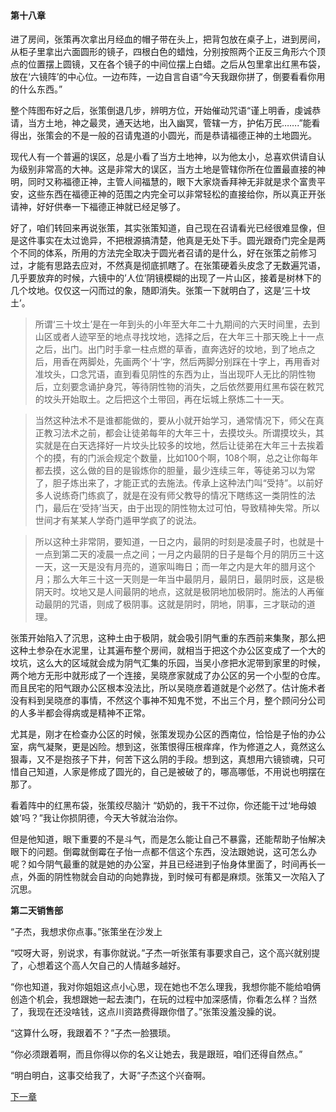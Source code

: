 #### 第十八章

进了房间，张策再次拿出月经血的帽子带在头上，把背包放在桌子上，进到房间，从柜子里拿出六面圆形的镜子，四根白色的蜡烛，分别按照两个正反三角形六个顶点的位置摆上圆镜，又在各个镜子的中间位摆上白蜡。之后从包里拿出红黑布袋，放在‘六镜阵’的中心位。一边布阵，一边自言自语“今天我跟你拼了，倒要看看你用的什么东西。”

整个阵图布好之后，张策倒退几步，辨明方位，开始催动咒语“谨上明香，虔诚恭请，当方土地，神之最灵，通天达地，出入幽冥，管辖一方，护佑万民…….”能看得出，张策会的不是一般的召请鬼道的小圆光，而是恭请福德正神的土地圆光。

现代人有一个普遍的误区，总是小看了当方土地神，以为他太小，总喜欢供请自认为级别非常高的大神。这是非常大的误区，当方土地是管辖你所在位置最直接的神明，同时又称福德正神，主管人间福慧的，眼下大家烧香拜神无非就是求个富贵平安，这些东西在福德正神的范围之内完全可以非常轻松的直接给你，所以真正开张请神，好好供奉一下福德正神就已经足够了。

好了，咱们转回来再说张策，其实张策知道，自己现在召请看光已经很难显像，但是这件事实在太过诡异，不把根源搞清楚，他真是无处下手。圆光跟奇门完全是两个不同的体系，所用的方法完全取决于圆光者召请的是什么，好在张策之前修习过，才能有思路去应对，不然真是彻底抓瞎了。在张策硬着头皮念了无数遍咒语，几乎要放弃的时候，六镜中的’人位’阴镜模糊的出现了一片山区，接着是树林下的几个坟地。仅仅这一闪而过的象，随即消失。张策一下就明白了，这是‘三十坟土’。

>所谓‘三十坟土’是在一年到头的小年至大年二十九期间的六天时间里，去到山区或者人迹罕至的地点寻找坟地，选择之后，在大年三十那天晚上十一点之后，出门。出门时手拿一柱点燃的草香，直奔选好的坟地，到了地点之后，用香在两脚处，先画两个‘十’字，然后两脚分别踩在十字上，再用香对准坟头，口念咒语，直到看见阴性的东西为止，当出现吓人无比的阴性物后，立刻要念诵护身咒，等待阴性物的消失，之后依然要用红黑布袋在敕咒的坟头开始取土。之后把这个土带回，再在坛城上祭炼二十一天。

>当然这种法术不是谁都能做的，要从小就开始学习，通常情况下，师父在真正教习法术之前，都会让徒弟每年的大年三十，去摸坟头。所谓摸坟头，其实就是在白天选择好一片坟头比较多的坟地，然后让徒弟在大年三十去挨着个的摸，有的门派会规定个数量，比如100个啊，108个啊，总之让你每年都去摸，这么做的目的是锻炼你的胆量，最少连续三年，等徒弟习以为常了，胆子炼出来了，才能正式的去施法。传承上这种法门叫“受持”。以前好多人说练奇门练疯了，就是在没有师父教导的情况下瞎练这一类阴性的法门，最后在‘受持’当天，由于出现的阴性物太过可怕，导致精神失常。所以世间才有某某人学奇门遁甲学疯了的说法。

>所以这种土非常阴，要知道，一日之内，最阴的时刻是凌晨子时，也就是十一点到第二天的凌晨一点之间；一月之内最阴的日子是每个月的阴历三十这一天，这一天是没有月亮的，道家叫晦日；而一年之内是大年的腊月这个月；那么大年三十这一天则是一年当中最阴月，最阴日，最阴时辰，这是极阴天时。坟地又是人间最阴的地点，这就是极阴地加极阴时。施法的人再催动最阴的咒语，则成了极阴事。这就是阴时，阴地，阴事，三才联动的道理。

张策开始陷入了沉思，这种土由于极阴，就会吸引阴气重的东西前来集聚，那么把这种土参杂在水泥里，让其遍布整个房间，就相当于把这个办公区变成了一个大的坟坑，这么大的区域就会成为阴气汇集的乐园，当吴小彦把水泥带到家里的时候，两个地方无形中就形成了一个连接，吴晓彦家就成了办公区的另一个小型的仓库。而且民宅的阳气跟办公区根本没法比，所以吴晓彦着道就是个必然了。估计施术者没有料到吴晓彦的事情，不然这个事神不知鬼不觉，不出三个月，整个顾问分公司的人多半都会得病或是精神不正常。

尤其是，刚才在检查办公区的时候，张策发现办公区的西南位，恰恰是子怡的办公室，病气凝聚，更是凶险。想到这，张策恨得压根痒痒，作为修道之人，竟然这么狠毒，又不是抱孩子下井，何苦下这么阴的手段。想到这，真想用六镜锁魂，只可惜自己知道，人家是修成了圆光的，自己是被破了的，哪高哪低，不用说也明摆在那了。

看着阵中的红黑布袋，张策绞尽脑汁 “奶奶的，我干不过你，你还能干过‘地母娘娘’吗？”我让你损阴德，今天大爷就治治你。

但是他知道，眼下重要的不是斗气，而是怎么能让自己不暴露，还能帮助子怡解决眼下的问题。倒霉就倒霉在子怡一点都不信这个东西，没法跟她说，这可怎么办呢？如今阴气最重的就是她的办公室，并且已经进到子怡身体里面了，时间再长一点，外面的阴性物就会自动的向她靠拢，到时候可有都是麻烦。张策又一次陷入了沉思。


**第二天销售部**

“子杰，我想求你点事。”张策坐在沙发上

“哎呀大哥，别说求，有事你就说。”子杰一听张策有事要求自己，这个高兴就别提了，心想着这个高人欠自己的人情越多越好。

“你也知道，我对你姐姐这点小心思，现在她也不怎么理我，我想你能不能给咱俩创造个机会，我想跟她一起去澳门，在玩的过程中加深感情，你看怎么样？当然了，我现在还没啥钱，这点川资路费得跟你借了。”张策没羞没臊的说。

“这算什么呀，我跟着不？”子杰一脸猥琐。

“你必须跟着啊，而且你得以你的名义让她去，我是跟班，咱们还得自然点。”

“明白明白，这事交给我了，大哥”子杰这个兴奋啊。

[下一章](第十九章.md)
